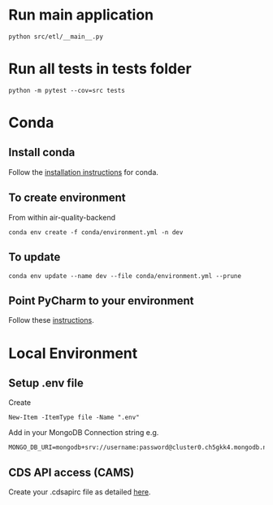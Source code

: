# Run main application
`python src/etl/__main__.py`

# Run all tests in tests folder
`python -m pytest --cov=src tests`

# Conda

## Install conda
Follow the [installation instructions](https://docs.anaconda.com/free/miniconda/) for conda.

## To create environment
From within air-quality-backend

`conda env create -f conda/environment.yml -n dev`

## To update
`conda env update --name dev --file conda/environment.yml --prune`

## Point PyCharm to your environment
Follow these [instructions](https://www.jetbrains.com/help/pycharm/conda-support-creating-conda-virtual-environment.html#conda-requirements).


# Local Environment

## Setup .env file

Create

`New-Item -ItemType file -Name ".env"`

Add in your MongoDB Connection string e.g.
```
MONGO_DB_URI=mongodb+srv://username:password@cluster0.ch5gkk4.mongodb.net/
```

## CDS API access (CAMS)
Create your .cdsapirc file as detailed [here](https://ads.atmosphere.copernicus.eu/api-how-to).

